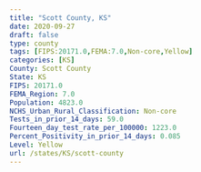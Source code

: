 ```yaml
---
title: "Scott County, KS"
date: 2020-09-27
draft: false
type: county
tags: [FIPS:20171.0,FEMA:7.0,Non-core,Yellow]
categories: [KS]
County: Scott County
State: KS
FIPS: 20171.0
FEMA_Region: 7.0
Population: 4823.0
NCHS_Urban_Rural_Classification: Non-core
Tests_in_prior_14_days: 59.0
Fourteen_day_test_rate_per_100000: 1223.0
Percent_Positivity_in_prior_14_days: 0.085
Level: Yellow
url: /states/KS/scott-county
---
```



